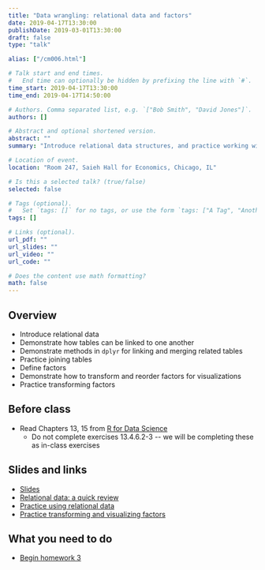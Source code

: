 ```yaml
---
title: "Data wrangling: relational data and factors"
date: 2019-04-17T13:30:00
publishDate: 2019-03-01T13:30:00
draft: false
type: "talk"

alias: ["/cm006.html"]

# Talk start and end times.
#   End time can optionally be hidden by prefixing the line with `#`.
time_start: 2019-04-17T13:30:00
time_end: 2019-04-17T14:50:00

# Authors. Comma separated list, e.g. `["Bob Smith", "David Jones"]`.
authors: []

# Abstract and optional shortened version.
abstract: ""
summary: "Introduce relational data structures, and practice working with factor columns."

# Location of event.
location: "Room 247, Saieh Hall for Economics, Chicago, IL"

# Is this a selected talk? (true/false)
selected: false

# Tags (optional).
#   Set `tags: []` for no tags, or use the form `tags: ["A Tag", "Another Tag"]` for one or more tags.
tags: []

# Links (optional).
url_pdf: ""
url_slides: ""
url_video: ""
url_code: ""

# Does the content use math formatting?
math: false
---
```




## Overview

* Introduce relational data
* Demonstrate how tables can be linked to one another
* Demonstrate methods in `dplyr` for linking and merging related tables
* Practice joining tables
* Define factors
* Demonstrate how to transform and reorder factors for visualizations
* Practice transforming factors

## Before class

* Read Chapters 13, 15 from [R for Data Science](http://r4ds.had.co.nz/)
    * Do not complete exercises 13.4.6.2-3 -- we will be completing these as in-class exercises

## Slides and links

* [Slides](extras/cm006_slides.html)
* [Relational data: a quick review](datawrangle_relational_data.html)
* [Practice using relational data](datawrangle_relational_data_exercise.html)
* [Practice transforming and visualizing factors](datawrangle_factors_exercise.html)

## What you need to do

* [Begin homework 3](hw03-wrangle-data.html)
